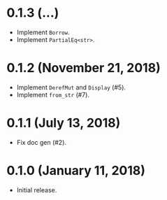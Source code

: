 # 0.1.3 (...)

* Implement `Borrow`.
* Implement `PartialEq<str>`.

# 0.1.2 (November 21, 2018)

* Implement `DerefMut` and `Display` (#5).
* Implement `from_str` (#7).

# 0.1.1 (July 13, 2018)

* Fix doc gen (#2).

# 0.1.0 (January 11, 2018)

* Initial release.
